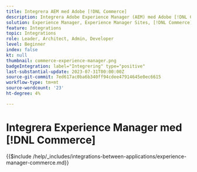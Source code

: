 ```yaml
---
title: Integrera AEM med Adobe [!DNL Commerce]
description: Integrera Adobe Experience Manager (AEM) med Adobe [!DNL Commerce] för att skapa engagerande shoppingupplevelser.
solution: Experience Manager, Experience Manager Sites, [!DNL Commerce]
feature: Integrations
topic: Integrations
role: Leader, Architect, Admin, Developer
level: Beginner
index: false
kt: null
thumbnail: commerce-experience-manager.png
badgeIntegration: label="Integrering" type="positive"
last-substantial-update: 2023-07-31T00:00:00Z
source-git-commit: 7ed617ac0ba6b340ff94cdee47914645e0ec6615
workflow-type: tm+mt
source-wordcount: '23'
ht-degree: 4%

---
```



# Integrera Experience Manager med [!DNL Commerce]

{{$include /help/_includes/integrations-between-applications/experience-manager-commerce.md}}
